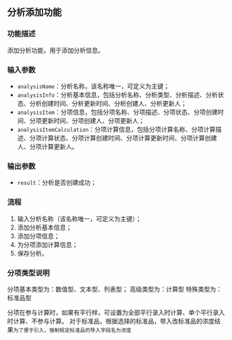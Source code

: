 ## 分析添加功能

### 功能描述
添加分析功能，用于添加分析信息。

### 输入参数

- `analysisName`：分析名称，该名称唯一，可定义为主键；
- `analysisInfo`：分析基本信息，包括分析名称、分析类型、分析描述、分析状态、分析创建时间、分析更新时间、分析创建人、分析更新人；
- `analysisItem`：分项信息，包括分项名称、分项描述、分项状态、分项创建时间、分项更新时间、分项创建人、分项更新人；
- `analysisItemCalculation`：分项计算信息，包括分项计算名称、分项计算描述、分项计算状态、分项计算创建时间、分项计算更新时间、分项计算创建人、分项计算更新人。


### 输出参数

- `result`：分析是否创建成功；

### 流程

1. 输入分析名称（该名称唯一，可定义为主键）；
2. 添加分析基本信息；
3. 添加分项信息；
4. 为分项添加计算信息；
5. 保存分析。

### 分项类型说明

分项基本类型为：数值型、文本型、列表型；
高级类型为：计算型
特殊类型为：标准品型

分项在参与计算时，如果有平行样，可设置为全部平行录入时计算、单个平行录入时计算、不参与计算。
对于标准品，根据选择的标准品，带入改标准品的浓度结果`为了便于引入，强制规定标准品的导入字段名为浓度`
